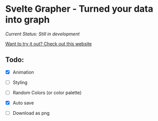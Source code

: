 # Svelte Grapher - Turned your data into graph
*Current Status: Still in development*

<u>Want to try it out? Check out this [website](https://graph.jacky.life)</u>

## Todo: 
- [X] Animation
- [ ] Styling
- [ ] Random Colors (or color palette)
- [X] Auto save
- [ ] Download as png

